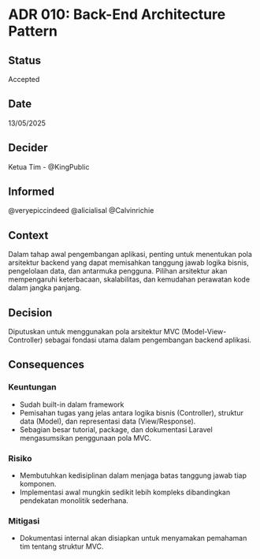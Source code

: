 # ADR 010: Back-End Architecture Pattern

## Status
Accepted

## Date
13/05/2025

## Decider 
Ketua Tim - @KingPublic

## Informed
@veryepiccindeed
@alicialisal
@Calvinrichie

## Context

Dalam tahap awal pengembangan aplikasi, penting untuk menentukan pola arsitektur backend yang dapat memisahkan tanggung jawab logika bisnis, pengelolaan data, dan antarmuka pengguna. Pilihan arsitektur akan mempengaruhi keterbacaan, skalabilitas, dan kemudahan perawatan kode dalam jangka panjang.

## Decision

Diputuskan untuk menggunakan pola arsitektur MVC (Model-View-Controller) sebagai fondasi utama dalam pengembangan backend aplikasi.

## Consequences

### Keuntungan

* Sudah built-in dalam framework
* Pemisahan tugas yang jelas antara logika bisnis (Controller), struktur data (Model), dan representasi data (View/Response).
* Sebagian besar tutorial, package, dan dokumentasi Laravel mengasumsikan penggunaan pola MVC.

### Risiko

* Membutuhkan kedisiplinan dalam menjaga batas tanggung jawab tiap komponen.
* Implementasi awal mungkin sedikit lebih kompleks dibandingkan pendekatan monolitik sederhana.

### Mitigasi

* Dokumentasi internal akan disiapkan untuk menyamakan pemahaman tim tentang struktur MVC.
